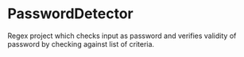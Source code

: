 # PasswordDetector
Regex project which checks input as password and verifies validity of password by checking against list of criteria.
